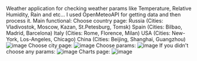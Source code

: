 Weather application for checking weather params like Temperature, Relative Humidity, Rain and etc...
I used OpenMeteoAPI for getting data and then process it.
Main functional:
Choose country page:
Russia (Cities: Vladivostok, Moscow, Kazan, St.Petesburg, Tomsk)
Spain (Cities: Bilbao, Madrid, Barcelona)
Italy (Cities: Rome, Florence, Milan)
USA (Cities: New-York, Los-Angeles, Chicago)
China (Cities: Beijing, Shanghai, Guangzhou)
![image](https://github.com/n1k1x86/weather_app/assets/96347991/e32515ed-4c0f-4b85-a5d1-38c9030730b4)
Choose city page:
![image](https://github.com/n1k1x86/weather_app/assets/96347991/10f8be93-8e01-4320-8df9-65285bbefc47)
Choose params:
![image](https://github.com/n1k1x86/weather_app/assets/96347991/7fe7d09a-0c41-4f61-bec9-f92dd585082d)
If you didn't choose any params:
![image](https://github.com/n1k1x86/weather_app/assets/96347991/9ec467e1-cf94-4e43-ba8a-c7cb5a7a4ad7)
Charts page:
![image](https://github.com/n1k1x86/weather_app/assets/96347991/45c21e2d-454e-49de-b6b5-2bfe791fbe43)




